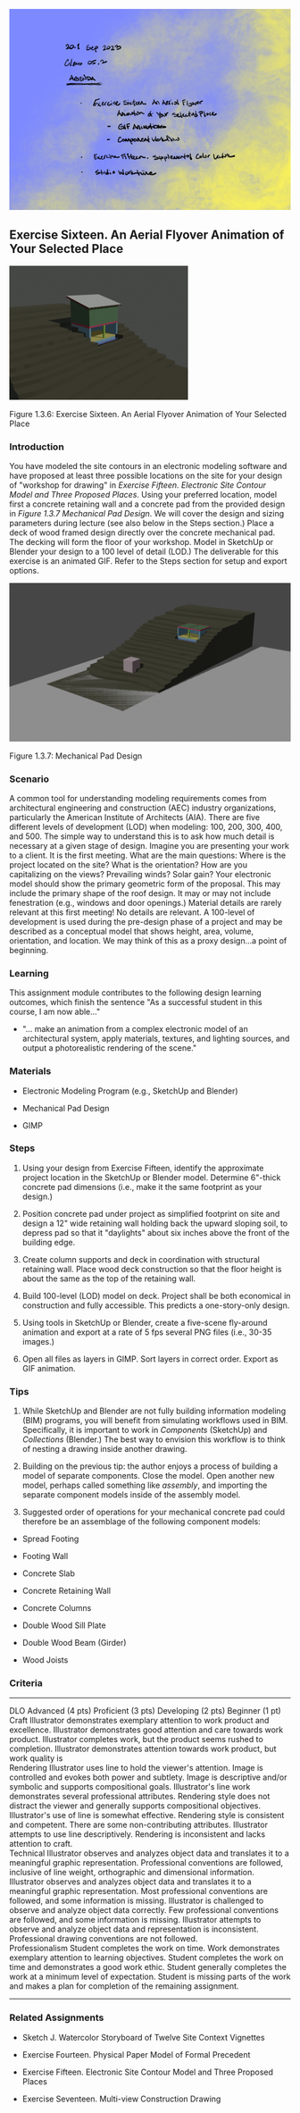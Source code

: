 ![Today's Agenda](images/230920-1_05-2.png)

## Exercise Sixteen. An Aerial Flyover Animation of Your Selected Place

![An Aerial Flyover Animation of Your Selected Place](images/0151.gif)

Figure 1.3.6: Exercise Sixteen. An Aerial Flyover Animation of Your Selected Place

### Introduction

You have modeled the site contours in an electronic modeling software
and have proposed at least three possible locations on the site for your
design of \"workshop for drawing\" in *Exercise Fifteen. Electronic Site
Contour Model and Three Proposed Places*. Using your preferred location,
model first a concrete retaining wall and a concrete pad from the
provided design in *Figure 1.3.7 Mechanical Pad Design*. We will cover
the design and sizing parameters during lecture (see also below in the
Steps section.) Place a deck of wood framed design directly over the
concrete mechanical pad. The decking will form the floor of your
workshop. Model in SketchUp or Blender your design to a 100 level of
detail (LOD.) The deliverable for this exercise is an animated GIF.
Refer to the Steps section for setup and export options.

![Mechanical Pad Design](images/totalSite.png)

Figure 1.3.7: Mechanical Pad Design

### Scenario

A common tool for understanding modeling requirements comes from
architectural engineering and construction (AEC) industry organizations,
particularly the American Institute of Architects (AIA). There are five
different levels of development (LOD) when modeling: 100, 200, 300, 400,
and 500. The simple way to understand this is to ask how much detail is
necessary at a given stage of design. Imagine you are presenting your
work to a client. It is the first meeting. What are the main questions:
Where is the project located on the site? What is the orientation? How
are you capitalizing on the views? Prevailing winds? Solar gain? Your
electronic model should show the primary geometric form of the proposal.
This may include the primary shape of the roof design. It may or may not
include fenestration (e.g., windows and door openings.) Material details
are rarely relevant at this first meeting! No details are relevant. A
100-level of development is used during the pre-design phase of a
project and may be described as a conceptual model that shows height,
area, volume, orientation, and location. We may think of this as a proxy
design...a point of beginning.

### Learning

This assignment module contributes to the following design learning
outcomes, which finish the sentence "As a successful student in this
course, I am now able..."

-   "... make an animation from a complex electronic model of an
    architectural system, apply materials, textures, and lighting
    sources, and output a photorealistic rendering of the scene."

### Materials

-   Electronic Modeling Program (e.g., SketchUp and Blender)

-   Mechanical Pad Design

-   GIMP

### Steps

1.  Using your design from Exercise Fifteen, identify the approximate
    project location in the SketchUp or Blender model. Determine
    6\"-thick concrete pad dimensions (i.e., make it the same footprint
    as your design.)

2.  Position concrete pad under project as simplified footprint on site
    and design a 12\" wide retaining wall holding back the upward
    sloping soil, to depress pad so that it \"daylights\" about six
    inches above the front of the building edge.

3.  Create column supports and deck in coordination with structural
    retaining wall. Place wood deck construction so that the floor
    height is about the same as the top of the retaining wall.

4.  Build 100-level (LOD) model on deck. Project shall be both
    economical in construction and fully accessible. This predicts a
    one-story-only design.

5.  Using tools in SketchUp or Blender, create a five-scene fly-around
    animation and export at a rate of 5 fps several PNG files (i.e.,
    30-35 images.)

6.  Open all files as layers in GIMP. Sort layers in correct order.
    Export as GIF animation.

### Tips

1.  While SketchUp and Blender are not fully building information
    modeling (BIM) programs, you will benefit from simulating workflows
    used in BIM. Specifically, it is important to work in *Components*
    (SketchUp) and *Collections* (Blender.) The best way to envision
    this workflow is to think of nesting a drawing inside another
    drawing.

2.  Building on the previous tip: the author enjoys a process of
    building a model of separate components. Close the model. Open
    another new model, perhaps called something like *assembly*, and
    importing the separate component models inside of the assembly
    model.

3.  Suggested order of operations for your mechanical concrete pad could
    therefore be an assemblage of the following component models:

-   Spread Footing

-   Footing Wall

-   Concrete Slab

-   Concrete Retaining Wall

-   Concrete Columns

-   Double Wood Sill Plate

-   Double Wood Beam (Girder)

-   Wood Joists

### Criteria

  ----------------- -------------------------------------------------------------------------------------------------------------------------------------------------------------------------------------------------------------------- -------------------------------------------------------------------------------------------------------------------------------------------------------------------------------------- ----------------------------------------------------------------------------------------------------------------------------------------------------- ------------------------------------------------------------------------------------------------------------------------------------------------ --
  DLO               Advanced (4 pts)                                                                                                                                                                                                     Proficient (3 pts)                                                                                                                                                                     Developing (2 pts)                                                                                                                                    Beginner (1 pt)                                                                                                                                  
  Craft             Illustrator demonstrates exemplary attention to work product and excellence.                                                                                                                                         Illustrator demonstrates good attention and care towards work product.                                                                                                                 Illustrator completes work, but the product seems rushed to completion.                                                                               Illustrator demonstrates attention towards work product, but work quality is                                                                     
  Rendering         Illustrator uses line to hold the viewer\'s attention. Image is controlled and evokes both power and subtlety. Image is descriptive and/or symbolic and supports compositional goals.                                Illustrator\'s line work demonstrates several professional attributes. Rendering style does not distract the viewer and generally supports compositional objectives.                   Illustrator\'s use of line is somewhat effective. Rendering style is consistent and competent. There are some non-contributing attributes.            Illustrator attempts to use line descriptively. Rendering is inconsistent and lacks attention to craft.                                          
  Technical         Illustrator observes and analyzes object data and translates it to a meaningful graphic representation. Professional conventions are followed, inclusive of line weight, orthographic and dimensional information.   Illustrator observes and analyzes object data and translates it to a meaningful graphic representation. Most professional conventions are followed, and some information is missing.   Illustrator is challenged to observe and analyze object data correctly. Few professional conventions are followed, and some information is missing.   Illustrator attempts to observe and analyze object data and representation is inconsistent. Professional drawing conventions are not followed.   
  Professionalism   Student completes the work on time. Work demonstrates exemplary attention to learning objectives.                                                                                                                    Student completes the work on time and demonstrates a good work ethic.                                                                                                                 Student generally completes the work at a minimum level of expectation.                                                                               Student is missing parts of the work and makes a plan for completion of the remaining assignment.                                                
  ----------------- -------------------------------------------------------------------------------------------------------------------------------------------------------------------------------------------------------------------- -------------------------------------------------------------------------------------------------------------------------------------------------------------------------------------- ----------------------------------------------------------------------------------------------------------------------------------------------------- ------------------------------------------------------------------------------------------------------------------------------------------------ --

### Related Assignments

-   Sketch J. Watercolor Storyboard of Twelve Site Context Vignettes

-   Exercise Fourteen. Physical Paper Model of Formal Precedent

-   Exercise Fifteen. Electronic Site Contour Model and Three Proposed
    Places

-   Exercise Seventeen. Multi-view Construction Drawing
